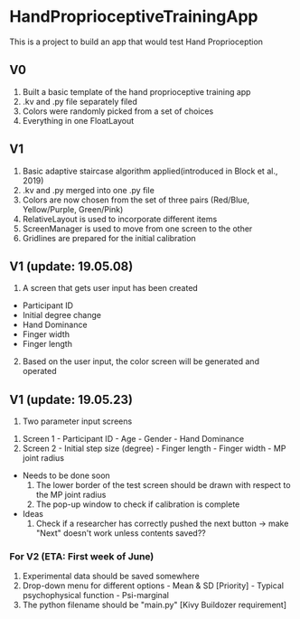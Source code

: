 # HandProprioceptiveTrainingApp

This is a project to build an app that would test Hand Proprioception

## V0
1. Built a basic template of the hand proprioceptive training app
2. .kv and .py file separately filed
3. Colors were randomly picked from a set of choices
4. Everything in one FloatLayout

## V1
1. Basic adaptive staircase algorithm applied(introduced in Block et al., 2019)
2. .kv and .py merged into one .py file
3. Colors are now chosen from the set of three pairs (Red/Blue, Yellow/Purple, Green/Pink)
4. RelativeLayout is used to incorporate different items
5. ScreenManager is used to move from one screen to the other
6. Gridlines are prepared for the initial calibration

## V1 (update: 19.05.08)
1. A screen that gets user input has been created
  - Participant ID
  - Initial degree change
  - Hand Dominance
  - Finger width
  - Finger length
2. Based on the user input, the color screen will be generated and operated

## V1 (update: 19.05.23)
1. Two parameter input screens
  1) Screen 1
    - Participant ID
    - Age
    - Gender
    - Hand Dominance
   2) Screen 2
    - Initial step size (degree)
    - Finger length
    - Finger width
    - MP joint radius
* Needs to be done soon
  1) The lower border of the test screen should be drawn with respect to the MP joint radius
  2) The pop-up window to check if calibration is complete
* Ideas
  1) Check if a researcher has correctly pushed the next button -> make "Next" doesn't work unless contents saved??
### For V2 (ETA: First week of June)
  1) Experimental data should be saved somewhere
  2) Drop-down menu for different options
    - Mean & SD [Priority]
    - Typical psychophysical function
    - Psi-marginal
  3) The python filename should be "main.py" [Kivy Buildozer requirement]
